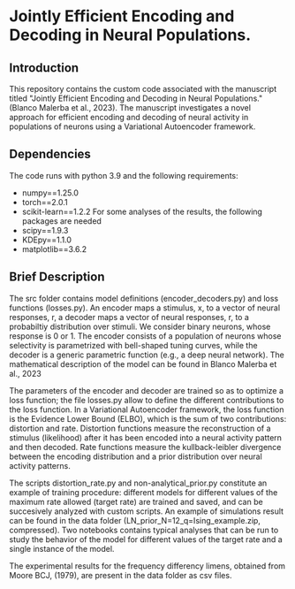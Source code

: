 # Jointly Efficient Encoding and Decoding in Neural Populations.
## Introduction
This repository contains the custom code associated with the manuscript titled "Jointly Efficient Encoding and Decoding in Neural Populations." (Blanco Malerba et al., 2023).
The manuscript investigates a novel approach for efficient encoding and decoding of neural activity in populations of neurons using a Variational Autoencoder framework.

## Dependencies

The code runs with python 3.9 and the following requirements:
* numpy==1.25.0
* torch==2.0.1
* scikit-learn==1.2.2
For some analyses of the results, the following packages are needed
* scipy==1.9.3
* KDEpy==1.1.0
* matplotlib==3.6.2

## Brief Description

The src folder contains model definitions (encoder_decoders.py) and loss functions (losses.py).
An encoder maps a stimulus, x, to a vector of neural responses, r, a decoder maps a vector of neural responses, r, to a probabiltiy distribution over stimuli.
We consider binary neurons, whose response is 0 or 1.
The encoder consists of a population of neurons whose selectivity is parametrized with bell-shaped tuning curves, while the decoder is a generic parametric function (e.g., a deep neural network). 
The mathematical description of the model can be found in Blanco Malerba et al., 2023

The parameters of the encoder and decoder are trained so as to optimize a loss function; the file losses.py allow to define the different contributions to the loss function.
In a Variational Autoencoder framework, the loss function is the Evidence Lower Bound (ELBO), which is the sum of two contributions: distortion and rate.
Distortion functions measure the reconstruction of a stimulus (likelihood) after it has been encoded into a neural activity pattern and then decoded.
Rate functions measure the kullback-leibler divergence between the encoding distribution and a prior distribution over neural activity patterns.

The scripts distortion_rate.py and non-analytical_prior.py constitute an example of training procedure: different models for different values of the maximum rate allowed (target rate) are trained and saved, and can be succesively analyzed with custom scripts. An example of simulations result can be found in the data folder (LN_prior_N=12_q=Ising_example.zip, compressed).
Two notebooks contains typical analyses that can be run to study the behavior of the model for different values of the target rate and a single instance of the model.

The experimental results for the frequency differency limens, obtained from Moore BCJ, (1979), are present in the data folder as csv files.



